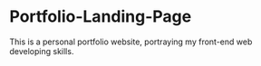 # Portfolio-Landing-Page
This is a personal portfolio website, portraying my front-end web developing skills.
